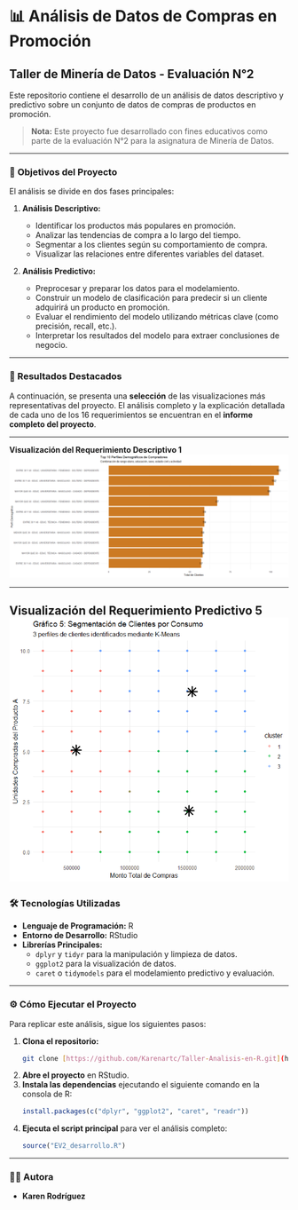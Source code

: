 # 📊 Análisis de Datos de Compras en Promoción

## Taller de Minería de Datos - Evaluación N°2

Este repositorio contiene el desarrollo de un análisis de datos descriptivo y predictivo sobre un conjunto de datos de compras de productos en promoción.

> **Nota:** Este proyecto fue desarrollado con fines educativos como parte de la evaluación N°2 para la asignatura de Minería de Datos.

---

### 🎯 **Objetivos del Proyecto**

El análisis se divide en dos fases principales:

1.  **Análisis Descriptivo:**
    * Identificar los productos más populares en promoción.
    * Analizar las tendencias de compra a lo largo del tiempo.
    * Segmentar a los clientes según su comportamiento de compra.
    * Visualizar las relaciones entre diferentes variables del dataset.

2.  **Análisis Predictivo:**
    * Preprocesar y preparar los datos para el modelamiento.
    * Construir un modelo de clasificación para predecir si un cliente adquirirá un producto en promoción.
    * Evaluar el rendimiento del modelo utilizando métricas clave (como precisión, recall, etc.).
    * Interpretar los resultados del modelo para extraer conclusiones de negocio.

---

### 🚀 Resultados Destacados

A continuación, se presenta una **selección** de las visualizaciones más representativas del proyecto. El análisis completo y la explicación detallada de cada uno de los 16 requerimientos se encuentran en el **informe completo del proyecto**.

---

**Visualización del Requerimiento Descriptivo 1**
![Visualización del Requerimiento Descriptivo 1](ImgRequerimientos/descriptivo1.png)

---

**Visualización del Requerimiento Predictivo 5**
![Visualización del Requerimiento Predictivo 5](ImgRequerimientos/predictivo5.png)
---

### 🛠️ **Tecnologías Utilizadas**

* **Lenguaje de Programación:** R
* **Entorno de Desarrollo:** RStudio
* **Librerías Principales:**
    * `dplyr` y `tidyr` para la manipulación y limpieza de datos.
    * `ggplot2` para la visualización de datos.
    * `caret` o `tidymodels` para el modelamiento predictivo y evaluación.

---

### ⚙️ **Cómo Ejecutar el Proyecto**

Para replicar este análisis, sigue los siguientes pasos:

1.  **Clona el repositorio:**
    ```bash
    git clone [https://github.com/Karenartc/Taller-Analisis-en-R.git](https://github.com/Karenartc/Taller-Analisis-en-R.git)
    ```
2.  **Abre el proyecto** en RStudio.
3.  **Instala las dependencias** ejecutando el siguiente comando en la consola de R:
    ```r
    install.packages(c("dplyr", "ggplot2", "caret", "readr"))
    ```
4.  **Ejecuta el script principal** para ver el análisis completo:
    ```r
    source("EV2_desarrollo.R")
    ```

---

### 👨‍💻 **Autora**

* **Karen Rodríguez**